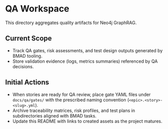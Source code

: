 # QA Workspace

This directory aggregates quality artifacts for Neo4j GraphRAG.

## Current Scope
- Track QA gates, risk assessments, and test design outputs generated by BMAD tooling.
- Store validation evidence (logs, metrics summaries) referenced by QA decisions.

## Initial Actions
- When stories are ready for QA review, place gate YAML files under `docs/qa/gates/` with the prescribed naming convention (`<epic>.<story>-<slug>.yml`).
- Archive traceability matrices, risk profiles, and test plans in subdirectories aligned with BMAD tasks.
- Update this README with links to created assets as the project matures.
